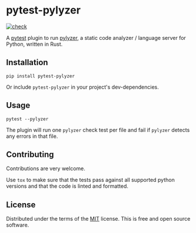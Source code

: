 # pytest-pylyzer

[![check](https://github.com/LoicRiegel/pytest-pylyzer/actions/workflows/check.yaml/badge.svg)](https://github.com/LoicRiegel/pytest-pylyzer/actions/workflows/check.yaml)

A [pytest](https://docs.pytest.org/en/stable/) plugin to run [pylyzer](https://github.com/mtshiba/pylyzer), a static code analyzer / language server for Python, written in Rust.

## Installation

```
pip install pytest-pylyzer
```
Or include `pytest-pylyzer` in your project's dev-dependencies.

## Usage

```
pytest --pylyzer
```
The plugin will run one `pylyzer` check test per file and fail if `pylyzer` detects any errors in that file.

## Contributing

Contributions are very welcome. 

Use ``tox`` to make sure that the tests pass against all supported python versions and that the code is linted and formatted.

## License

Distributed under the terms of the [MIT](./LICENSE) license. This is free and open source software.
